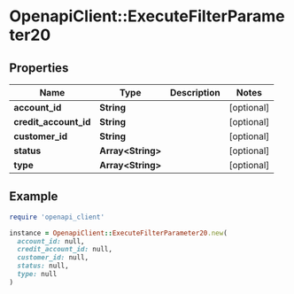 # OpenapiClient::ExecuteFilterParameter20

## Properties

| Name | Type | Description | Notes |
| ---- | ---- | ----------- | ----- |
| **account_id** | **String** |  | [optional] |
| **credit_account_id** | **String** |  | [optional] |
| **customer_id** | **String** |  | [optional] |
| **status** | **Array&lt;String&gt;** |  | [optional] |
| **type** | **Array&lt;String&gt;** |  | [optional] |

## Example

```ruby
require 'openapi_client'

instance = OpenapiClient::ExecuteFilterParameter20.new(
  account_id: null,
  credit_account_id: null,
  customer_id: null,
  status: null,
  type: null
)
```

